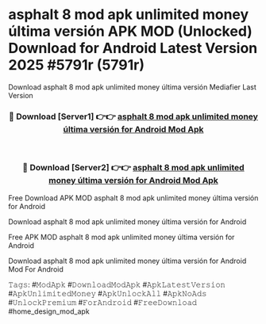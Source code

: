 # asphalt 8 mod apk unlimited money última versión APK MOD (Unlocked) Download for Android Latest Version 2025 #5791r (5791r)
Download asphalt 8 mod apk unlimited money última versión Mediafier Last Version

<div align="center">
<h3>🔴 Download [Server1] 👉👉 <a href="https://app.mediaupload.pro?title=asphalt_8_mod_apk_unlimited_money_última_versión&ref=24F">asphalt 8 mod apk unlimited money última versión for Android Mod Apk</a></h3><br>

<h3>🔴 Download [Server2] 👉👉 <a href="https://app.mediaupload.pro?title=asphalt_8_mod_apk_unlimited_money_última_versión&ref=24F">asphalt 8 mod apk unlimited money última versión for Android Mod Apk</a></h3>
</div>


Free Download APK MOD asphalt 8 mod apk unlimited money última versión for Android

Download asphalt 8 mod apk unlimited money última versión for Android 

Free APK MOD asphalt 8 mod apk unlimited money última versión for Android 

Download asphalt 8 mod apk unlimited money última versión for Android Mod For Android

𝚃𝚊𝚐𝚜: #𝙼𝚘𝚍𝙰𝚙𝚔 #𝙳𝚘𝚠𝚗𝚕𝚘𝚊𝚍𝙼𝚘𝚍𝙰𝚙𝚔 #𝙰𝚙𝚔𝙻𝚊𝚝𝚎𝚜𝚝𝚅𝚎𝚛𝚜𝚒𝚘𝚗 #𝙰𝚙𝚔𝚄𝚗𝚕𝚒𝚖𝚒𝚝𝚎𝚍𝙼𝚘𝚗𝚎𝚢 #𝙰𝚙𝚔𝚄𝚗𝚕𝚘𝚌𝚔𝙰𝚕𝚕 #𝙰𝚙𝚔𝙽𝚘𝙰𝚍𝚜 #𝚄𝚗𝚕𝚘𝚌𝚔𝙿𝚛𝚎𝚖𝚒𝚞𝚖 #𝙵𝚘𝚛𝙰𝚗𝚍𝚛𝚘𝚒𝚍 #𝙵𝚛𝚎𝚎𝙳𝚘𝚠𝚗𝚕𝚘𝚊𝚍 #home_design_mod_apk